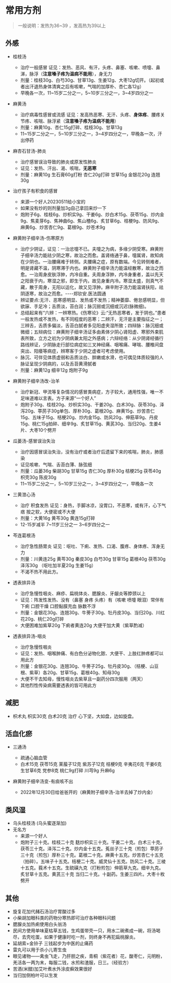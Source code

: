 # 常用方剂

> 一般说明：发热为36~39 ，发高热为39以上
> 
## 外感
+ 桂枝汤
  + 治疗一般感冒 证见：发热、恶风、有汗，头疼、鼻塞、咳嗽、喷嚏、鼻涕，脉浮（**注意嗓子疼为温病不能用**），身无力
  + 剂量：桂枝30g、白芍30g、甘草13g、生姜12g、大枣12g切开。（起初或者出汗退热身体清爽之后有咳嗽，气喘的加厚朴、杏仁各12g）
  + 早晚各一次，11~15岁二分之一，5~10岁三分之一，3~4岁四分之一

+ 麻黄汤
  + 治疗病毒性感冒或流感 证见：发高热恶寒、无汗、头疼、**身体疼**、腰疼关节疼、咳喘、脉浮紧（**注意嗓子疼为温病不能用**）
  + 剂量：麻黄10g、杏仁15g打碎、桂枝30g、甘草13g
  + 11~15岁二分之一，5~10岁三分之一，3~4岁四分之一，早晚各一次，汗出停药

+ 麻杏石甘汤-肺炎
  + 治疗感冒误治导致的肺炎或原发性肺炎
  + 证见：发热、汗出、渴、咳喘，**无恶寒**
  + 剂量：麻黄10g 生石膏60g打粉 杏仁20g打碎 甘草15g 金银花20g 连翘30g

+ 治疗孩子有积食的感冒
  + 来源一个好人20230511给小宝的
  + 如果没有炒的则剂量加3g自己拿回来炒一下
  + 炮附子6g、桂枝6g、炒枳实9g、干姜6g、炒白术15g、茯苓15g、炒内金9g、焦麦芽6g、焦神曲6g、焦山楂6g、炙甘草6g、桔梗9g、防风9g、麻黄6g、炒苦杏仁9g、葛根9g、炒苍术9g

+ 麻黄附子细辛汤-伤寒原方
  + 治疗少阴证，证见：一治忿嚏不已。夫嚏之为病，多缘少阴受寒。麻黄附子细辛汤力能祛少阴之寒，故治之而愈。盖肾络通于鼻，嚏属肾，故知病在少阴也。一治腰痛难于转侧。夫腰痛之症，原有数端。今见转侧难者，明是肾藏不温，阴寒滞于内也。麻黄附子细辛汤力能温经散寒，故治之而愈。一治周身皮肤浮肿，内冷自重。夫周身浮肿，内冷身重者，盖以先天之阳衰于内，寒湿之邪，即生于内，故见身重内冷。寒湿太盛，则真气不藏，散于周身，无阳以运化，故又见浮肿。麻辛附子汤力能温肾扶阳，祛阴逐寒，故治之而愈。----郑钦安.医法圆通
  + 辨证要点:无汗、恶寒感明显、发热或不发热；精神萎靡、倦怠感明显，但欲寐、手足冷；舌质淡，苔白润；脉沉弱或沉细或沉迟(脉微细)。
  + 总结起来有“六辨：一辨寒热。《伤寒论》云:“无热恶寒者，发于阴也。”患者一般发热或不发热，有不同程度的恶寒；二辨汗，无汗是主要指征之一；三辨舌，舌质多偏淡，舌苔白腻者多见阳虚夹湿所致；四辩脉：脉沉细或微细；五辩病位：麻黄附子细辛汤证多由素体少阴心肾阳虚、寒邪外束肌表所致，立方之初为少阴病兼太阳之外感病；六辩经络：从少阴肾经循行路线辨证，少阴脉走行部位病症如三叉神经痛、咽喉痛、哮喘、腰椎间盘突出、阳痿等病症，辨寒客于少阴之虚者可考虑使用。
  + 脉沉、可伴见体质虚弱和舌质淡白、胖嫩或水滑，也可偶见体质较强的人脉证呈现少阴病的，以及舌苔黄滑腻者
  + 剂量：麻黄12g 细辛12g 炮附子9g

+ 麻黄附子细辛汤改-治羊
  + 治疗新冠、甲流等复杂情况的感冒类病症，方子较大，通用性强，唯一不足味道难以言表。方子来源“一个好人”
  + 炮附子30g、桂枝20g、炒枳实30g、干姜20g、白术30g、茯苓30g、泽泻20g、葶苈子30g单包、厚朴30g、葛根20g、麻黄15g、炒苦杏仁15g、五味子15g、桔梗20g、炒内金15g、防风20g、伸筋草9g、丹皮15g、桃仁15g拍碎、细辛9g、炙甘草15g、黄芪30g、当归20g、生姜4片、大枣10个劈开

+ 瓜蒌汤-感冒误治失治
  + 治疗因感冒误治失治，没有治疗或者治疗后遗留下来的咳喘，肺炎，肺感染
  + 证见咳嗽、气喘、舌苔白薄、脉弦细
  + 剂量：瓜蒌36g 柴胡30g 甘草15g 杏仁30g 厚朴30g 桔梗25g 茯苓40g 枳壳30g 陈皮30g
  + 11~15岁二分之一，5~10岁三分之一，3~4岁四分之一，早晚各一次


+ 三黄泄心汤
  + 治疗 积食发热 证见：身热，手脚冰凉，没胃口，不恶寒，或有汗，心下气痞 按之软，大便密或不大便
  + 剂量：大黄16g 黄芩30g 黄连15g打碎
  + 12-15岁减半 7~11岁三分之一 3~6岁四分之一

+ 芩连葛根汤 
  + 治疗急性肠胃炎 证见：呕吐、下痢、发热、口渴、腹疼、身体疼、浑身无力
  + 剂量：川黄连25g 黄芩30g 秦皮30g 白芍30g 甘草15g 葛根40g 茯苓30g 泽泻30g （呕吐加半夏20g 生姜15g）
  + 不渴不热不用此方。

+ 透表排异汤
  + 治疗急慢性咽炎、麻疹、扁桃体炎、腮腺炎、牙龈炎等脖颈以上
  + 证见：阵发性发热、没有（鼻塞 身疼 头疼）有（咳嗽 喷嚏 眼泪）常伴有下痢 口腔干燥 口腔黏膜充血 脉数不浮
  + 剂量：金银花30g、连翘30g、牛蒡子30g、牡丹皮30g、当归20g、川红花20g、桃仁20g打碎
  + 大便困难加紫草20g 下痢者黄连20g 大便干加大黄（紫草酌减）

+ 透表排异汤-咽炎
  + 治疗急慢性咽炎
  + 证见：发热、咽喉肿痛、有白色分泌物化脓、大便干、上肢红肿疼都可以用此方
  + 剂量：金银花30g、连翘30g、牛蒡子25g、牡丹皮30g、（桔梗、山豆根、紫草）各20g、甘草15g、葛根40g、知母30g
  + 大便不干去知母，慢性咽炎去紫草且一副药分四次服用（两天）
  + 其他烈性传染病需要透表的皆可用此方
  

## 减肥

+ 枳术丸 枳实30克 白术20克 治疗 心下坚，大如盘，边如旋盘。

## 活血化瘀
+ 三通汤
  + 疏通心脑血管
  + 白术15克 茯苓15克 莱菔子12克 紫苏子12克 桔梗9克 辛夷花6克 干姜6克 生甘草6克 党参8克 桃仁9g打碎 川芎9g 升麻6g

+ 麻黄附子细辛汤变-有痰咳不出
  + 2022年12月30日给爸爸开的（麻黄附子细辛汤-治羊去掉了炒内金）


## 类风湿
+ 乌头桂枝汤 (乌头蜜逐渐加)
+ 无名方 
  + 来源一个好人
  + 炮附子三十克。桂枝二十克 麸炒枳实三十克。干姜二十克。白术三十克。茯苓三十克。泽泻二十克。炒内金十五克。菟丝子三十克（煎包）葶苈子三十克（煎包）厚朴三十克。葛根二十克。麻黄十五克。炒苦杏仁十五克（拍碎）。五味子十五克。桔梗二十克。威灵仙十五克。防风二十克。三棱十五克。莪术十五克。生硫磺九克（打粉煎包）伸筋草九克。细辛九克。炙甘草十五克。黄芪三十克 当归二十克。十副药。生姜三四片。大枣十枚劈开
  

## 其他
+ 旋复花加代赭石汤治疗胃酸过多
+ 小柴胡加眼科类的药物分寒热即可治疗各种眼科问题
+ 腮腺炎加热痢使用白头翁汤
+ 民间方使用单味夏枯草五钱，生鸡蛋带壳一只，用水二碗煮成一碗，将汤喝尽，去壳吃蛋，如果于健康时吃一剂，则终身不再犯扁桃腺炎。
+ 延胡索+金铃子 三钱起步为中医的止痛药
+ 雷丸可以用于杀小儿寄生虫
+ 眼见诸物——禽虫飞走，乃肝胆之疾，青桐（紫花者）花，酸枣仁，元明粉，羌活各一两为末，每服二钱，水煎和渣服，日三。（经验方）
+ 苦酒(米醋)加艾叶煮水外涂皮癣效果很好
+ 当归加侧柏叶可以生发